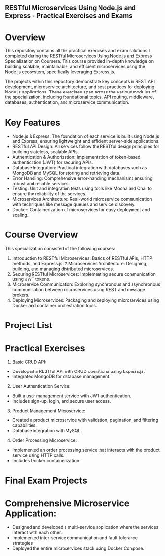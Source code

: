 ## RESTful Microservices Using Node.js and Express - Practical Exercises and Exams
# Overview
This repository contains all the practical exercises and exam solutions I completed during the RESTful Microservices Using Node.js and Express Specialization on Coursera. This course provided in-depth knowledge on building scalable, maintainable, and efficient microservices using the Node.js ecosystem, specifically leveraging Express.js.

The projects within this repository demonstrate key concepts in REST API development, microservice architecture, and best practices for deploying Node.js applications. These exercises span across the various modules of the specialization, including foundational topics, API routing, middleware, databases, authentication, and microservice communication.

# Key Features
- Node.js & Express: The foundation of each service is built using Node.js and Express, ensuring lightweight and efficient server-side applications.
- RESTful API Design: All services follow the RESTful design principles for building stateless, scalable APIs.
- Authentication & Authorization: Implementation of token-based authentication (JWT) for securing APIs.
- Database Integration: Practical integration with databases such as MongoDB and MySQL for storing and retrieving data.
- Error Handling: Comprehensive error-handling mechanisms ensuring robust and reliable services.
- Testing: Unit and integration tests using tools like Mocha and Chai to ensure the reliability of the services.
- Microservices Architecture: Real-world microservice communication with techniques like message queues and service discovery.
- Docker: Containerization of microservices for easy deployment and scaling.
# Course Overview
This specialization consisted of the following courses:

1. Introduction to RESTful Microservices: Basics of RESTful APIs, HTTP methods, and Express.js.
2.Microservices Architecture: Designing, building, and managing distributed microservices.
3. Securing RESTful Microservices: Implementing secure communication using JWT tokens.
4. Microservice Communication: Exploring synchronous and asynchronous communication between microservices using REST and message brokers.
5. Deploying Microservices: Packaging and deploying microservices using Docker and container orchestration tools.
# Project List
# Practical Exercises
1. Basic CRUD API:

- Developed a RESTful API with CRUD operations using Express.js.
- Integrated MongoDB for database management.
2. User Authentication Service:

- Built a user management service with JWT authentication.
- Includes sign-up, login, and secure user access.
3. Product Management Microservice:

- Created a product microservice with validation, pagination, and filtering capabilities.
- Database integration with MySQL.
4. Order Processing Microservice:

- Implemented an order processing service that interacts with the product service using HTTP calls.
- Includes Docker containerization.
# Final Exam Projects
# Comprehensive Microservice Application:
- Designed and developed a multi-service application where the services interact with each other.
- Implemented inter-service communication and fault tolerance strategies.
- Deployed the entire microservices stack using Docker Compose.
